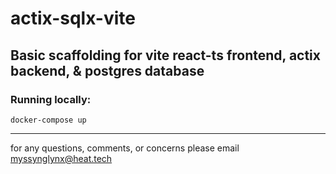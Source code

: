 # actix-sqlx-vite
## Basic scaffolding for vite react-ts frontend, actix backend, & postgres database

### Running locally:
`docker-compose up`

---
for any questions, comments, or concerns please email myssynglynx@heat.tech
